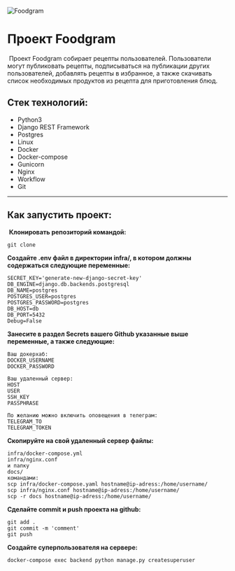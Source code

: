 ![Foodgram](https://github.com/Komanok-dev/foodgram-project-react/actions/workflows/foodgram_workflow.yml/badge.svg)
# Проект Foodgram
​
Проект Foodgram собирает рецепты пользователей. Пользователи могут публиковать рецепты, подписываться на публикации других пользователей, добавлять рецепты в избранное, а также скачивать список необходимых продуктов из рецепта для приготовления блюд.
​

## Стек технологий: 
* Python3
* Django REST Framework
* Postgres
* Linux
* Docker
* Docker-compose
* Gunicorn
* Nginx
* Workflow
* Git
---

## Как запустить проект: 
​
**Клонировать репозиторий командой:**
```
git clone
```

**Создайте .env файл в директории infra/, в котором должны содержаться следующие переменные:**
```
SECRET_KEY='generate-new-django-secret-key'
DB_ENGINE=django.db.backends.postgresql
DB_NAME=postgres
POSTGRES_USER=postgres
POSTGRES_PASSWORD=postgres
DB_HOST=db
DB_PORT=5432
Debug=False
```

**Занесите в раздел Secrets вашего Github указанные выше переменные, а также следующие:**
```
Ваш докерхаб:
DOCKER_USERNAME
DOCKER_PASSWORD

Ваш удаленный сервер:
HOST
USER
SSH_KEY
PASSPHRASE

По желанию можно включить оповещения в телеграм:
TELEGRAM_TO
TELEGRAM_TOKEN
```

**Cкопируйте на свой удаленный сервер файлы:**
```
infra/docker-compose.yml
infra/nginx.conf
и папку
docs/
командами:
scp infra/docker-compose.yaml hostname@ip-adress:/home/username/
scp infra/nginx.conf hostname@ip-adress:/home/username/
scp -r docs hostname@ip-adress:/home/username/
```

**Сделайте commit и push проекта на github:**
```
git add .
git commit -m 'comment'
git push
```

**Cоздайте суперпользователя на сервере:**
```
docker-compose exec backend python manage.py createsuperuser
```
